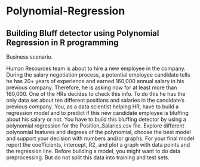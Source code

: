 # Polynomial-Regression
## Building Bluff detector using Polynomial Regression in R programming

Business scenario.

Human Resources team is about to hire a new employee in the company. 
During the salary negotiation process, a potential employee candidate tells he has 20+ years of experience and earned 160,000 
annual salary in his previous company. Therefore, he is asking now for at least more than 160,000. One of the HRs decides to check 
this info. To do this he has the only data set about ten different positions and salaries in the candidate’s previous company. You, 
as a data scientist helping HR, have to build a regression model and to predict if this new candidate employee is bluffing about his 
salary or not. You have to build this bluffing detector by using a polynomial regression for the Position_Salaries.csv file. 
Explore different polynomial features and degrees of the polynomial, choose the best model and support your decision with numbers 
and/or graphs. For your final model report the coefficients, intercept, R2, and plot a graph with data points and the regression line. 
Before building a model, you might want to do data preprocessing. But do not split this data into training and test sets. 



